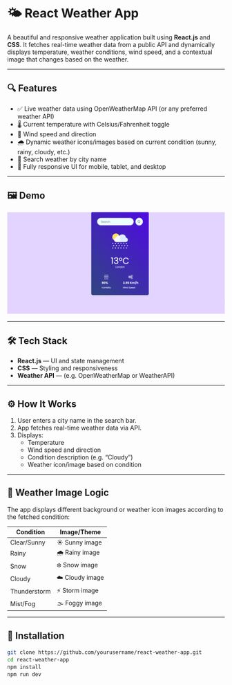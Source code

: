 # 🌤️ React Weather App

A beautiful and responsive weather application built using **React.js** and **CSS**. It fetches real-time weather data from a public API and dynamically displays temperature, weather conditions, wind speed, and a contextual image that changes based on the weather.

---

## 🔍 Features

- ✅ Live weather data using OpenWeatherMap API (or any preferred weather API)
- 🌡️ Current temperature with Celsius/Fahrenheit toggle
- 💨 Wind speed and direction
- 🌧️ Dynamic weather icons/images based on current condition (sunny, rainy, cloudy, etc.)
- 📍 Search weather by city name
- 📱 Fully responsive UI for mobile, tablet, and desktop

---

## 🖼️ Demo

![Weather Demo](./preview.png)

---

## 🛠️ Tech Stack

- **React.js** — UI and state management
- **CSS** — Styling and responsiveness
- **Weather API** — (e.g. OpenWeatherMap or WeatherAPI)

---

## ⚙️ How It Works

1. User enters a city name in the search bar.
2. App fetches real-time weather data via API.
3. Displays:
   - Temperature
   - Wind speed and direction
   - Condition description (e.g. “Cloudy”)
   - Weather icon/image based on condition

---

## 📸 Weather Image Logic

The app displays different background or weather icon images according to the fetched condition:

| Condition      | Image/Theme     |
|----------------|-----------------|
| Clear/Sunny    | ☀️ Sunny image   |
| Rainy          | 🌧️ Rainy image   |
| Snow           | ❄️ Snow image    |
| Cloudy         | ☁️ Cloudy image  |
| Thunderstorm   | ⚡ Storm image   |
| Mist/Fog       | 🌫️ Foggy image   |

---

## 🚀 Installation

```bash
git clone https://github.com/yourusername/react-weather-app.git
cd react-weather-app
npm install
npm run dev
